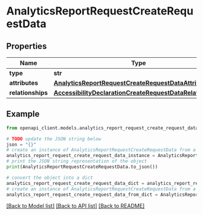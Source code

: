 # AnalyticsReportRequestCreateRequestData


## Properties

Name | Type | Description | Notes
------------ | ------------- | ------------- | -------------
**type** | **str** |  | 
**attributes** | [**AnalyticsReportRequestCreateRequestDataAttributes**](AnalyticsReportRequestCreateRequestDataAttributes.md) |  | 
**relationships** | [**AccessibilityDeclarationCreateRequestDataRelationships**](AccessibilityDeclarationCreateRequestDataRelationships.md) |  | 

## Example

```python
from openapi_client.models.analytics_report_request_create_request_data import AnalyticsReportRequestCreateRequestData

# TODO update the JSON string below
json = "{}"
# create an instance of AnalyticsReportRequestCreateRequestData from a JSON string
analytics_report_request_create_request_data_instance = AnalyticsReportRequestCreateRequestData.from_json(json)
# print the JSON string representation of the object
print(AnalyticsReportRequestCreateRequestData.to_json())

# convert the object into a dict
analytics_report_request_create_request_data_dict = analytics_report_request_create_request_data_instance.to_dict()
# create an instance of AnalyticsReportRequestCreateRequestData from a dict
analytics_report_request_create_request_data_from_dict = AnalyticsReportRequestCreateRequestData.from_dict(analytics_report_request_create_request_data_dict)
```
[[Back to Model list]](../README.md#documentation-for-models) [[Back to API list]](../README.md#documentation-for-api-endpoints) [[Back to README]](../README.md)



